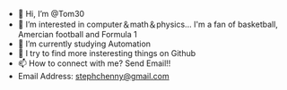 - 👋 Hi, I’m @Tom30
- 👀 I’m interested in computer＆math＆physics...   I'm a fan of basketball, Amercian football and Formula 1
- 🌱 I’m currently studying Automation
- 💞️ I try to find more insteresting things on Github
- 📫 How to connect with me?  Send Email!!
- Email Address: stephchenny@gmail.com

